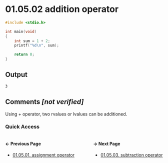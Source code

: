# 01.05.02 addition operator

```c
#include <stdio.h>

int main(void)
{
    int sum = 1 + 2;
    printf("%d\n", sum);

    return 0;
}

```

## Output

```txt
3
```

## Comments *[not verified]*

Using + operator, two rvalues or lvalues can be additioned.

### Quick Access

<div class="quick_access">
<div class="previous_page" style="float:left">

#### &#8592; Previous Page

* [01.05.01. assignment operator](./../../01.the_basics/05.expressions_statements_operators/01.assignment-operator.md)

</div>
<div class="next_page" style="float:right">

#### &#8594; Next Page

* [01.05.03. subtraction operator](./../../01.the_basics/05.expressions_statements_operators/03.subtraction-operator.md)

</div>
</div>
